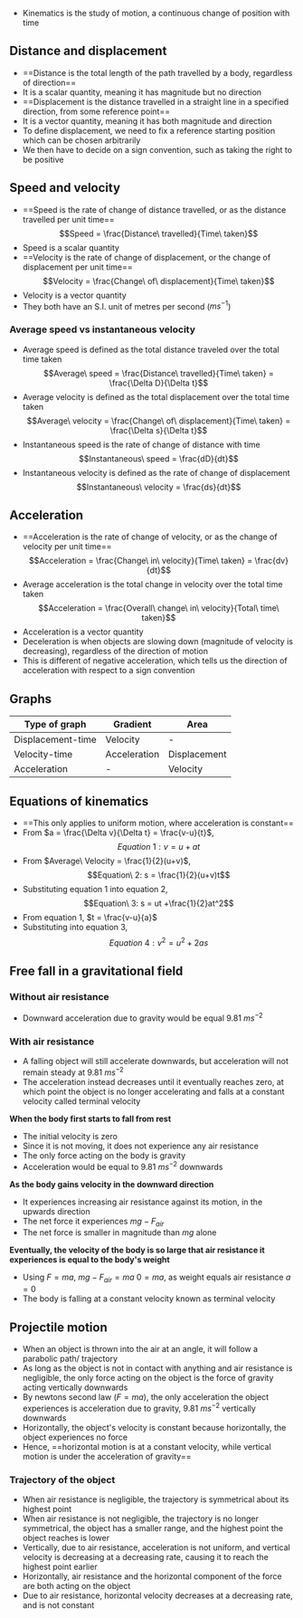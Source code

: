 - Kinematics is the study of motion, a continuous change of position with time
## Distance and displacement
- ==Distance is the total length of the path travelled by a body, regardless of direction==
- It is a scalar quantity, meaning it has magnitude but no direction
- ==Displacement is the distance travelled in a straight line in a specified direction, from some reference point==
- It is a vector quantity, meaning it has both magnitude and direction
- To define displacement, we need to fix a reference starting position which can be chosen arbitrarily
- We then have to decide on a sign convention, such as taking the right to be positive
## Speed and velocity
- ==Speed is the rate of change of distance travelled, or as the distance travelled per unit time== $$Speed = \frac{Distance\ travelled}{Time\ taken}$$
- Speed is a scalar quantity
- ==Velocity is the rate of change of displacement, or the change of displacement per unit time== $$Velocity = \frac{Change\ of\ displacement}{Time\ taken}$$
- Velocity is a vector quantity
- They both have an S.I. unit of metres per second ($ms^{-1}$)
### Average speed vs instantaneous velocity
- Average speed is defined as the total distance traveled over the total time taken $$Average\ speed = \frac{Distance\ travelled}{Time\ taken} = \frac{\Delta D}{\Delta t}$$
- Average velocity is defined as the total displacement over the total time taken $$Average\ velocity = \frac{Change\ of\ displacement}{Time\ taken} = \frac{\Delta s}{\Delta t}$$
- Instantaneous speed is the rate of change of distance with time  $$Instantaneous\ speed = \frac{dD}{dt}$$
- Instantaneous velocity is defined as the rate of change of displacement $$Instantaneous\ velocity = \frac{ds}{dt}$$
## Acceleration
- ==Acceleration is the rate of change of velocity, or as the change of velocity per unit time== $$Acceleration = \frac{Change\ in\ velocity}{Time\ taken} = \frac{dv}{dt}$$
- Average acceleration is the total change in velocity over the total time taken $$Acceleration = \frac{Overall\ change\ in\ velocity}{Total\ time\ taken}$$
- Acceleration is a vector quantity
- Deceleration is when objects are slowing down (magnitude of velocity is decreasing), regardless of the direction of motion
- This is different of negative acceleration, which tells us the direction of acceleration with respect to a sign convention
## Graphs
| Type of graph     | Gradient     | Area          |
| ----------------- | ------------ | ------------- |
| Displacement-time | Velocity     | -             |
| Velocity-time     | Acceleration | Displacement  |
| Acceleration      | -            | Velocity      |
## Equations of kinematics
- ==This only applies to uniform motion, where acceleration is constant==
- From $a = \frac{\Delta v}{\Delta t} = \frac{v-u}{t}$, $$Equation\ 1: v = u + at$$
- From $Average\ Velocity = \frac{1}{2}(u+v)$, $$Equation\ 2: s = \frac{1}{2}(u+v)t$$
- Substituting equation 1 into equation 2, $$Equation\ 3: s = ut +\frac{1}{2}at^2$$
- From equation 1, $t = \frac{v-u}{a}$
- Substituting into equation 3, $$Equation\ 4: v^2 = u ^2 + 2as$$
## Free fall in a gravitational field
### Without air resistance
- Downward acceleration due to gravity would be equal 9.81 $ms^{-2}$
### With air resistance
- A falling object will still accelerate downwards, but acceleration will not remain steady at 9.81 $ms^{-2}$
- The acceleration instead decreases until it eventually reaches zero, at which point the object is no longer accelerating and falls at a constant velocity called terminal velocity

**When the body first starts to fall from rest**
- The initial velocity is zero
- Since it is not moving, it does not experience any air resistance
- The only force acting on the body is gravity
- Acceleration would be equal to 9.81 $ms^{-2}$ downwards

**As the body gains velocity in the downward direction**
- It experiences increasing air resistance against its motion, in the upwards direction
- The net force it experiences $mg - F_{air}$
- The net force is smaller in magnitude than $mg$ alone

**Eventually, the velocity of the body is so large that air resistance it experiences is equal to the body's weight**
- Using $F = ma$,
	$mg - F_{air} = ma$
	$0 = ma$, as weight equals air resistance
	$a = 0$
- The body is falling at a constant velocity known as terminal velocity
## Projectile motion
- When an object is thrown into the air at an angle, it will follow a parabolic path/ trajectory
- As long as the object is not in contact with anything and air resistance is negligible, the only force acting on the object is the force of gravity acting vertically downwards
- By newtons second law ($F = ma$), the only acceleration the object experiences is acceleration due to gravity, 9.81 $ms^{-2}$ vertically downwards
- Horizontally, the object's velocity is constant because horizontally, the object experiences no force
- Hence, ==horizontal motion is at a constant velocity, while vertical motion is under the acceleration of gravity==
### Trajectory of the object
- When air resistance is negligible, the trajectory is symmetrical about its highest point
- When air resistance is not negligible, the trajectory is no longer symmetrical, the object has a smaller range, and the highest point the object reaches is lower
- Vertically, due to air resistance, acceleration is not uniform, and vertical velocity is decreasing at a decreasing rate, causing it to reach the highest point earlier
- Horizontally, air resistance and the horizontal component of the force are both acting on the object
- Due to air resistance, horizontal velocity decreases at a decreasing rate, and is not constant